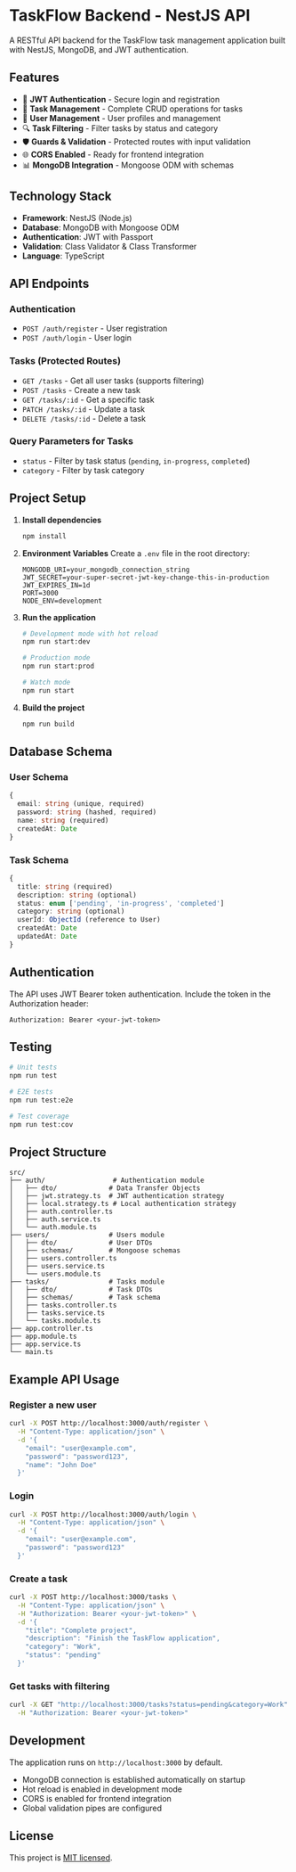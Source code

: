# TaskFlow Backend - NestJS API

A RESTful API backend for the TaskFlow task management application built with NestJS, MongoDB, and JWT authentication.

## Features

- 🔐 **JWT Authentication** - Secure login and registration
- 📝 **Task Management** - Complete CRUD operations for tasks
- 👥 **User Management** - User profiles and management
- 🔍 **Task Filtering** - Filter tasks by status and category
- 🛡️ **Guards & Validation** - Protected routes with input validation
- 🌐 **CORS Enabled** - Ready for frontend integration
- 📊 **MongoDB Integration** - Mongoose ODM with schemas

## Technology Stack

- **Framework**: NestJS (Node.js)
- **Database**: MongoDB with Mongoose ODM
- **Authentication**: JWT with Passport
- **Validation**: Class Validator & Class Transformer
- **Language**: TypeScript

## API Endpoints

### Authentication
- `POST /auth/register` - User registration
- `POST /auth/login` - User login

### Tasks (Protected Routes)
- `GET /tasks` - Get all user tasks (supports filtering)
- `POST /tasks` - Create a new task
- `GET /tasks/:id` - Get a specific task
- `PATCH /tasks/:id` - Update a task
- `DELETE /tasks/:id` - Delete a task

### Query Parameters for Tasks
- `status` - Filter by task status (`pending`, `in-progress`, `completed`)
- `category` - Filter by task category

## Project Setup

1. **Install dependencies**
   ```bash
   npm install
   ```

2. **Environment Variables**
   Create a `.env` file in the root directory:
   ```env
   MONGODB_URI=your_mongodb_connection_string
   JWT_SECRET=your-super-secret-jwt-key-change-this-in-production
   JWT_EXPIRES_IN=1d
   PORT=3000
   NODE_ENV=development
   ```

3. **Run the application**

   ```bash
   # Development mode with hot reload
   npm run start:dev
   
   # Production mode
   npm run start:prod
   
   # Watch mode
   npm run start
   ```

4. **Build the project**
   ```bash
   npm run build
   ```

## Database Schema

### User Schema
```typescript
{
  email: string (unique, required)
  password: string (hashed, required)
  name: string (required)
  createdAt: Date
}
```

### Task Schema
```typescript
{
  title: string (required)
  description: string (optional)
  status: enum ['pending', 'in-progress', 'completed']
  category: string (optional)
  userId: ObjectId (reference to User)
  createdAt: Date
  updatedAt: Date
}
```

## Authentication

The API uses JWT Bearer token authentication. Include the token in the Authorization header:

```
Authorization: Bearer <your-jwt-token>
```

## Testing

```bash
# Unit tests
npm run test

# E2E tests
npm run test:e2e

# Test coverage
npm run test:cov
```

## Project Structure

```
src/
├── auth/                 # Authentication module
│   ├── dto/             # Data Transfer Objects
│   ├── jwt.strategy.ts  # JWT authentication strategy
│   ├── local.strategy.ts # Local authentication strategy
│   ├── auth.controller.ts
│   ├── auth.service.ts
│   └── auth.module.ts
├── users/               # Users module
│   ├── dto/             # User DTOs
│   ├── schemas/         # Mongoose schemas
│   ├── users.controller.ts
│   ├── users.service.ts
│   └── users.module.ts
├── tasks/               # Tasks module
│   ├── dto/             # Task DTOs
│   ├── schemas/         # Task schema
│   ├── tasks.controller.ts
│   ├── tasks.service.ts
│   └── tasks.module.ts
├── app.controller.ts
├── app.module.ts
├── app.service.ts
└── main.ts
```

## Example API Usage

### Register a new user
```bash
curl -X POST http://localhost:3000/auth/register \
  -H "Content-Type: application/json" \
  -d '{
    "email": "user@example.com",
    "password": "password123",
    "name": "John Doe"
  }'
```

### Login
```bash
curl -X POST http://localhost:3000/auth/login \
  -H "Content-Type: application/json" \
  -d '{
    "email": "user@example.com",
    "password": "password123"
  }'
```

### Create a task
```bash
curl -X POST http://localhost:3000/tasks \
  -H "Content-Type: application/json" \
  -H "Authorization: Bearer <your-jwt-token>" \
  -d '{
    "title": "Complete project",
    "description": "Finish the TaskFlow application",
    "category": "Work",
    "status": "pending"
  }'
```

### Get tasks with filtering
```bash
curl -X GET "http://localhost:3000/tasks?status=pending&category=Work" \
  -H "Authorization: Bearer <your-jwt-token>"
```

## Development

The application runs on `http://localhost:3000` by default.

- MongoDB connection is established automatically on startup
- Hot reload is enabled in development mode
- CORS is enabled for frontend integration
- Global validation pipes are configured

## License

This project is [MIT licensed](LICENSE).